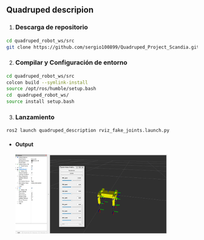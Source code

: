 ## Quadruped descripion

1. ### Descarga de repositorio
```bash
cd quadruped_robot_ws/src
git clone https://github.com/sergio100899/Quadruped_Project_Scandia.git 
```
2. ###  Compilar y Configuración de entorno
```bash
cd quadruped_robot_ws/src
colcon build --symlink-install
source /opt/ros/humble/setup.bash
cd  quadruped_robot_ws/
source install setup.bash
```
3. ### Lanzamiento 
```bash
ros2 launch quadruped_description rviz_fake_joints.launch.py
```
- #### Output 
    
    <img src="../images/rviz.png" alt="rviz" width="400"/>  

